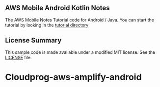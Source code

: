 ## AWS Mobile Android Kotlin Notes

The AWS Mobile Notes Tutorial code for Android / Java.  You can start the tutorial by looking
in the [tutorial directory](./tutorial/index.md)

## License Summary

This sample code is made available under a modified MIT license. See the [LICENSE](./LICENSE) file.
# Cloudprog-aws-amplify-android
